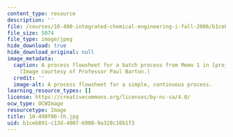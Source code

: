 ```yaml
---
content_type: resource
description: ''
file: /courses/10-490-integrated-chemical-engineering-i-fall-2006/b1ceb891c13d400769089a328c10b1f3_10-490f06-th.jpg
file_size: 5074
file_type: image/jpeg
hide_download: true
hide_download_original: null
image_metadata:
  caption: A process flowsheet for a batch process from Memo 1 in [projects](/courses/10-490-integrated-chemical-engineering-i-fall-2006/pages/projects).
    (Image courtesy of Professor Paul Barton.)
  credit: ''
  image-alt: A process flowsheet for a simple, continuous process.
learning_resource_types: []
license: https://creativecommons.org/licenses/by-nc-sa/4.0/
ocw_type: OCWImage
resourcetype: Image
title: 10-490f06-th.jpg
uid: b1ceb891-c13d-4007-6908-9a328c10b1f3
---
```

